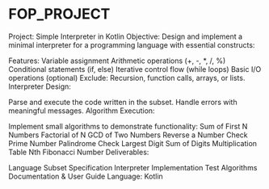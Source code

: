 # FOP_PROJECT
Project: Simple Interpreter in Kotlin
Objective:
Design and implement a minimal interpreter for a programming language with essential constructs:

Features:
Variable assignment
Arithmetic operations (+, -, *, /, %)
Conditional statements (if, else)
Iterative control flow (while loops)
Basic I/O operations (optional)
Exclude:
Recursion, function calls, arrays, or lists.
Interpreter Design:

Parse and execute the code written in the subset.
Handle errors with meaningful messages.
Algorithm Execution:

Implement small algorithms to demonstrate functionality:
Sum of First N Numbers
Factorial of N
GCD of Two Numbers
Reverse a Number
Check Prime Number
Palindrome Check
Largest Digit
Sum of Digits
Multiplication Table
Nth Fibonacci Number
Deliverables:

Language Subset Specification
Interpreter Implementation
Test Algorithms
Documentation & User Guide
Language: Kotlin
